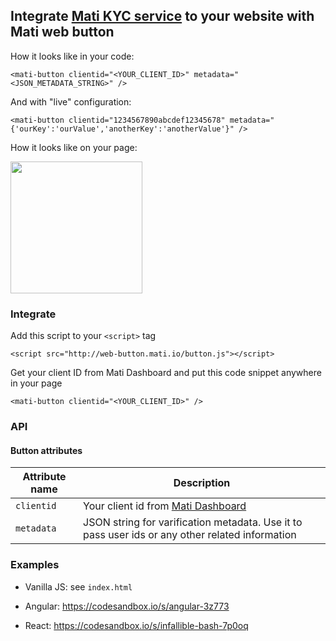 ## Integrate [Mati KYC service](https://getmati.com/) to your website with Mati web button

How it looks like in your code:

```
<mati-button clientid="<YOUR_CLIENT_ID>" metadata="<JSON_METADATA_STRING>" />
```

And with "live" configuration:

```
<mati-button clientid="1234567890abcdef12345678" metadata="{'ourKey':'ourValue','anotherKey':'anotherValue'}" />
```

How it looks like on your page:

<img src="https://gist.githubusercontent.com/rastyagaev/f4536bb44c4812c8079c035f62167eed/raw/5fabbb375d78e574f058306992177f22b396a9db/web-button-preview.png" width="211" />


### Integrate

Add this script to your `<script>` tag 

```
<script src="http://web-button.mati.io/button.js"></script>
```

Get your client ID from Mati Dashboard and put this code snippet anywhere in your page

```
<mati-button clientid="<YOUR_CLIENT_ID>" />
```

### API

#### Button attributes

| Attribute name | Description                                                                                     |
|----------------|-------------------------------------------------------------------------------------------------|
| `clientid`     | Your client id from [Mati Dashboard](http://dashboard.getmati.com/)                             |
| `metadata`     | JSON string for varification metadata. Use it to pass user ids or any other related information |

### Examples

* Vanilla JS: see `index.html`

* Angular: https://codesandbox.io/s/angular-3z773

* React: https://codesandbox.io/s/infallible-bash-7p0oq
